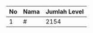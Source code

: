 | No | Nama            | Jumlah Level |
|----|-----------------|--------------|
| 1  | #    |    2154        |
